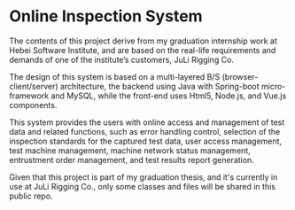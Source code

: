 # Online Inspection System

The contents of this project derive from my graduation internship work at Hebei Software Institute, and are based on the real-life requirements and demands of one of the institute’s customers, JuLi Rigging Co. 
<p> The design of this system is based on a multi-layered B/S (browser-client/server) architecture, the backend using Java  with Spring-boot micro-framework and MySQL, while the front-end uses Html5, Node.js, and Vue.js components.
<p> This system provides the users with online access and management of test data and related functions, such as error handling control, selection of the inspection standards for the captured test data, user access management, test machine management, machine network status management, entrustment order management, and test results report generation. 
<p> Given that this project is part of my graduation thesis, and it's currently in use at JuLi Rigging Co., only some classes and files will be shared in this public repo.
